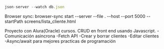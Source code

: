 ```js
json-server --watch db.json
```

Browser sync: browser-sync start --server --file . --host --port 5000 --startPath screens/lista_cliente.html


Proyecto con Alura(Oracle) cursos.
CRUD en front end usando Javascript.
-Comunicación asincrona
-Fetch API
-Crear y borrar clientes
-Editar clientes
-Async/await para mejores practicas de programación